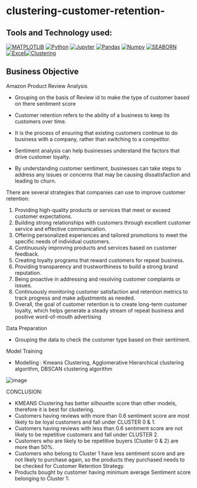 # clustering-customer-retention-

## Tools and Technology used:
[![MATPLOTLIB](https://img.shields.io/badge/-MATPLOTLIB-007aa6?style=for-the-badge)](https://img.shields.io/badge/-MATPLOTLIB-007aa6?style=for-the-badge) [![Python](https://img.shields.io/badge/Python-FFD43B?style=for-the-badge&logo=python&logoColor=blue)](https://img.shields.io/badge/Python-FFD43B?style=for-the-badge&logo=python&logoColor=blue) [![Jupyter](https://img.shields.io/badge/-Jupyter-f5841f?style=for-the-badge)](https://img.shields.io/badge/-Jupyter-f5841f?style=for-the-badge) [![Pandas](https://img.shields.io/badge/Pandas-2C2D72?style=for-the-badge&logo=pandas&logoColor=white)](https://img.shields.io/badge/Pandas-2C2D72?style=for-the-badge&logo=pandas&logoColor=white) [![Numpy](https://img.shields.io/badge/Numpy-777BB4?style=for-the-badge&logo=numpy&logoColor=white)](https://img.shields.io/badge/Numpy-777BB4?style=for-the-badge&logo=numpy&logoColor=white) <a href="https://seaborn.pydata.org/" rel="nofollow"><img alt="SEABORN" src="https://img.shields.io/badge/-SEABORN-f5841f?style=for-the-badge" data-canonical-src="https://img.shields.io/badge/-SEABORN-f5841f?style=for-the-badge" style="max-width: 100%;"/></a>
<a href="https://www.microsoft.com/en-in/microsoft-365/excel" rel="nofollow"><img alt="Excel" src="https://img.shields.io/badge/Microsoft_Excel-217346?style=for-the-badge&logo=microsoft-excel&logoColor=white" data-canonical-src="https://img.shields.io/badge/Microsoft_Excel-217346?style=for-the-badge&logo=microsoft-excel&logoColor=white" style="max-width: 100%;"/></a><a href="https://www.geeksforgeeks.org/clustering-in-machine-learning/" rel="nofollow"><img alt="Clustering" src="https://img.shields.io/badge/-Clustering-e4a663?style=for-the-badge" data-canonical-src="https://img.shields.io/badge/-Clustering-e4a663?style=for-the-badge" style="max-width: 100%;"/></a>


## Business Objective
Amazon Product Review Analysis
- Grouping on the basis of Review id to make the type of customer based on there sentiment score

- Customer retention refers to the ability of a business to keep its customers over time. 
- It is the process of ensuring that existing customers continue to do business with a company, rather than switching to a competitor. 
- Sentiment analysis can help businesses understand the factors that drive customer loyalty.
- By understanding customer sentiment, businesses can take steps to address any issues or concerns that may be causing dissatisfaction and leading to churn.


There are several strategies that companies can use to improve customer retention: 
 
1.	Providing high-quality products or services that meet or exceed customer expectations. 
2.	Building strong relationships with customers through excellent customer service and effective communication. 
3.	Offering personalized experiences and tailored promotions to meet the specific needs of individual customers. 
4.	Continuously improving products and services based on customer feedback. 
5.	Creating loyalty programs that reward customers for repeat business. 
6.	Providing transparency and trustworthiness to build a strong brand reputation. 
7.	Being proactive in addressing and resolving customer complaints or issues. 
8.	Continuously monitoring customer satisfaction and retention metrics to track progress and make adjustments as needed. 
9.	Overall, the goal of customer retention is to create long-term customer loyalty, which helps generate a steady stream of repeat business and positive word-of-mouth advertising 


Data Preparation
- Grouping the data to check the customer type based on their sentiment.

Model Training
- Modelling : Kmeans Clustering, Agglomerative Hierarchical clustering algorithm, DBSCAN clustering algorithm



![image](https://user-images.githubusercontent.com/84577478/229334535-dd23f3fb-5b8e-48f9-9d85-5300d297cc2e.png)


CONCLUSION: 

- KMEANS Clustering has better silhouette score than other models, therefore it is best for clustering.  
- Customers having reviews with more than 0.6 sentiment score are most likely to be loyal customers and fall under CLUSTER 0 & 1. 
- Customers having reviews with less than 0.6 sentiment score are not likely to be repetitive customers and fall under CLUSTER 2. 
- Customers who are likely to be repetitive buyers (Cluster 0 & 2) are more than 50%. 
- Customers who belong to Cluster 1 have less sentiment score and are not likely to purchase again, so the products they purchased needs to be checked for Customer Retention Strategy.
- Products bought by customer having minimum average Sentiment score belonging to Cluster 1: 


